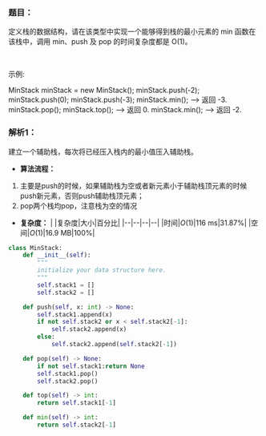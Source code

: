 ### 题目：
定义栈的数据结构，请在该类型中实现一个能够得到栈的最小元素的 min 函数在该栈中，调用 min、push 及 pop 的时间复杂度都是 O(1)。

 

示例:

MinStack minStack = new MinStack();
minStack.push(-2);
minStack.push(0);
minStack.push(-3);
minStack.min();   --> 返回 -3.
minStack.pop();
minStack.top();      --> 返回 0.
minStack.min();   --> 返回 -2.

### 解析1：
建立一个辅助栈，每次将已经压入栈内的最小值压入辅助栈。

* **算法流程：**
1. 主要是push的时候，如果辅助栈为空或者新元素小于辅助栈顶元素的时候push新元素，否则push辅助栈顶元素；
2. pop两个栈均pop，注意栈为空的情况

* **复杂度：**
|  |复杂度|大小|百分比|
|--|--|--|--|
|时间|$O(1)$|116 ms|31.87%|
|空间|$O(1)$|16.9 MB|100%|

```python
class MinStack:
    def __init__(self):
        """
        initialize your data structure here.
        """
        self.stack1 = []
        self.stack2 = []

    def push(self, x: int) -> None:
        self.stack1.append(x)
        if not self.stack2 or x < self.stack2[-1]:
            self.stack2.append(x)
        else:
            self.stack2.append(self.stack2[-1])

    def pop(self) -> None:
        if not self.stack1:return None
        self.stack1.pop()
        self.stack2.pop()

    def top(self) -> int:
        return self.stack1[-1]

    def min(self) -> int:
        return self.stack2[-1]
```